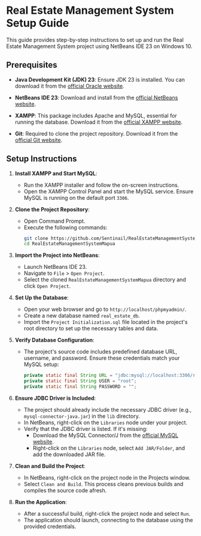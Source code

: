 # Real Estate Management System Setup Guide

This guide provides step-by-step instructions to set up and run the Real Estate Management System project using NetBeans IDE 23 on Windows 10.

## Prerequisites

- **Java Development Kit (JDK) 23**: Ensure JDK 23 is installed. You can download it from the [official Oracle website](https://www.oracle.com/java/technologies/javase-jdk23-downloads.html).

- **NetBeans IDE 23**: Download and install from the [official NetBeans website](https://netbeans.apache.org/download/index.html).

- **XAMPP**: This package includes Apache and MySQL, essential for running the database. Download it from the [official XAMPP website](https://www.apachefriends.org/index.html).

- **Git**: Required to clone the project repository. Download it from the [official Git website](https://git-scm.com/).

## Setup Instructions

1. **Install XAMPP and Start MySQL**:
   - Run the XAMPP installer and follow the on-screen instructions.
   - Open the XAMPP Control Panel and start the MySQL service. Ensure MySQL is running on the default port `3306`.

2. **Clone the Project Repository**:
   - Open Command Prompt.
   - Execute the following commands:
     ```bash
     git clone https://github.com/Sentinail/RealEstateManagementSystemMapua.git
     cd RealEstateManagementSystemMapua
     ```

3. **Import the Project into NetBeans**:
   - Launch NetBeans IDE 23.
   - Navigate to `File` > `Open Project`.
   - Select the cloned `RealEstateManagementSystemMapua` directory and click `Open Project`.

4. **Set Up the Database**:
   - Open your web browser and go to `http://localhost/phpmyadmin/`.
   - Create a new database named `real_estate_db`.
   - Import the `Project Initialization.sql` file located in the project's root directory to set up the necessary tables and data.

5. **Verify Database Configuration**:
   - The project's source code includes predefined database URL, username, and password. Ensure these credentials match your MySQL setup:
     ```java
     private static final String URL = "jdbc:mysql://localhost:3306/real_estate_db";
     private static final String USER = "root";
     private static final String PASSWORD = "";
     ```

6. **Ensure JDBC Driver is Included**:
   - The project should already include the necessary JDBC driver (e.g., `mysql-connector-java.jar`) in the `lib` directory.
   - In NetBeans, right-click on the `Libraries` node under your project.
   - Verify that the JDBC driver is listed. If it's missing:
     - Download the MySQL Connector/J from the [official MySQL website](https://dev.mysql.com/downloads/connector/j/).
     - Right-click on the `Libraries` node, select `Add JAR/Folder`, and add the downloaded JAR file.

7. **Clean and Build the Project**:
   - In NetBeans, right-click on the project node in the Projects window.
   - Select `Clean and Build`. This process cleans previous builds and compiles the source code afresh.

8. **Run the Application**:
   - After a successful build, right-click the project node and select `Run`.
   - The application should launch, connecting to the database using the provided credentials.

